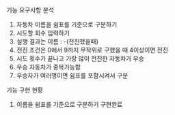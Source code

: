 기능 요구사항 분석
1. 자동차 이름을 쉼표를 기준으로 구분하기
2. 시도할 회수 입력하기 
3. 실행 결과는 이름 : -(전진했을때) 
4. 전진 조건은 0에서 9까지 무작위로 구했을 때 4이상이면 전진
5. 시도 횟수가 끝나고 가장 많이 전진한 자동차가 우승
6. 우승 자동차가 중복가능함
7. 우승자가 여러명이면 쉼표를 포함시켜서 구분

기능 구현 현황
1. 이름을 쉼표를 기준으로 구분하기 구현완료
